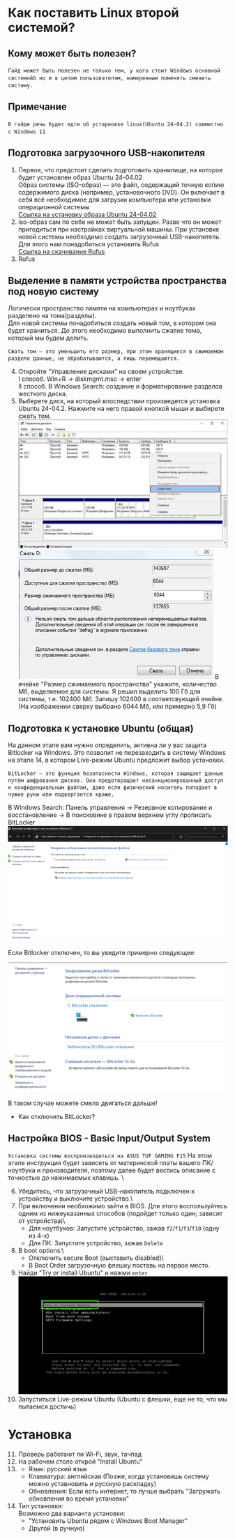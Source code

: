 # Как поставить Linux второй системой?
## Кому может быть полезен?
`
Гайд может быть полезен не только тем, у кого стоит Windows основной системойб но и в целом пользователям, намеренным поменять сменить систему.
`
## Примечание 
`В гайде речь будет идти об устарновке linux(Ubuntu 24-04.2) совместно с Windows 11`

## Подготовка загрузочного USB-накопителя
1. Первое, что предстоит сделать подготовить хранилище, на которое будет установлен образ Ubuntu 24-04.02\
Образ системы (ISO-образ) — это файл, содержащий точную копию содержимого диска (например, установочного DVD). Он включает в себя всё необходимое для загрузки компьютера или установки операционной системы\
[Ссылка на установку образа Ubuntu 24-04.02](https://discourse.ubuntu.com/t/ubuntu-installation-on-computers-running-windows-and-bitlocker-turned-on/15338)
2. iso-образ сам по себе не может быть запущен. Разве что он может пригодиться при настройках виртуальной машины. При установке новой системы необходимо создать загрузочный USB-накопитель. Для этого нам понадобиться установить Rufus\
[Ссылка на скачивание Rufus](https://rufus.ie/ru/#google_vignette)
3. Rufus

## Выделение в памяти устройства пространства под новую систему
Логически пространство памяти на компьютерах и ноутбуках разделено на тома(разделы).\
Для новой системы понадобиться создать новый том, в котором она будет храниться. До этого необходимо выполнить сжатие тома, который мы будем делить.
```
Сжать том — это уменьшить его размер, при этом хранящиеся в сжимаемом разделе данные, не обрабатываются, а лишь перемещаются.
```
4. Откройте "Управление дисками" на своем устройстве.\
 I способ. Win+R -> diskmgmt.msc -> enter \
II способ. В Windows Search: создание и форматирование разделов жесткого диска.
5. Выберете диск, на который впоследствии произведется установка Ubuntu 24-04.2. Нажмите на него правой кнопкой мыши и выбирете сжать том. 
 ![alt text](1476269914610.jpg)
 ![alt text](image.png)
 В ячейке "Размер сжимаемого пространства" укажите, количество Мб, выделяемое для системы. Я решил выделить 100 Гб для системы, т.е. 102400 Мб. Запишу 102400 в соответсвующей ячейке. (На изображении сверху выбрано 6044 Мб, или примерно 5,9 Гб)

## Подготовка к установке Ubuntu (общая)
На данном этапе вам нужно определить, активна ли у вас защита Bitlocker на Windows. Это позволит не перезаходить в систему Windows на этапе 14, в котором Live-режим Ubuntu предложит выбор установки. 
``` 
BitLocker — это функция безопасности Windows, которая защищает данные путём шифрования дисков. Она предотвращает несанкционированный доступ к конфиденциальным файлам, даже если физический носитель попадает в чужие руки или подвергается краже. 
```
В Windows Search: Панель управления -> Резервное копирование и восстановление -> В поисковике в правом верхнем углу прописать BitLocker
![alt text](image-3.png)

Если Bitlocker отключен, то вы увидите примерно следующее:

![alt text](image-1.png)

В таком случае можете смело двигаться дальше!
* Как отключить BitLocker?

## Настройка BIOS - Basic Input/Output System
`Установка системы воспроизводиться на ASUS TUF GAMING F15`
На этом этапе инструкция будет зависеть от материнской платы вашего ПК/ноутбука и производителя, поэтому далее будет вестись описание с точностью до нажимаемых клавишь. \

6. Убедитесь, что загрузочный USB-накопитель подключен к устройству и выключите устройство.\
7. При включении необхожимо зайти в BIOS. Для этого воспользуйтесь одним из нижеуказанных способов (подойдет только один; зависит от устройства)\
    * Для ноутбуков: Запустите устройство, зажав `f2`/`f1`/`f3`/`f10` (одну из 4-х)
    * Для ПК:        Запустите устройство, зажав `Delete`
8. В boot options:\
    * Отключить secure Boot (выставить disabled)\
    * В Boot Order загрузочную флешку поставь на первое место.
9. Найди "Try or install Ubuntu" и нажми `enter`
![alt text](image-2.png)
10. Запуститься Live-режим Ubuntu (Ubuntu с флешки, еще не то, что мы пытаемся достичь)
# Установка
11. Проверь работают ли Wi-Fi, звук, тачпад
12. На рабочем столе открой "Install Ubuntu" 
13. * Язык: русский язык
    * Клавиатура: английская (Позже, когда установишь систему можно уставновить и русскую раскладку)
    * Обновления: Если есть интернет, то лучше выбрать "Загружать обновления во время установки"
14. Тип установки:\
Возможно два варианта установки:
    * "Установить Ubuntu рядом с Windows Boot Manager"
    * Другой (в ручную)


